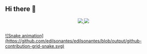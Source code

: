 ## Hi there 👋

<div align="center">
  <a href="https://github.com/edilsonantes">
  <img height="180em" src="https://github-readme-stats.vercel.app/api?username=edilsonantes&show_icons=true&theme=algolia&include_all_commits=true&count_private=true"/>
  <img height="180em" src="https://github-readme-stats.vercel.app/api/top-langs/?username=edilsonantes&layout=compact&langs_count=7&theme=algolia"/>
</div>

##
<div>
  ![Snake animation](https://github.com/edilsonantes/edilsonantes/blob/output/github-contribution-grid-snake.svg)
</div>

